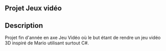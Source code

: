 ## Projet Jeux vidéo

## Description
Projet fin d'année en axe Jeu Vidéo où le but étant de rendre un jeu vidéo 3D inspiré de Mario utilisant surtout C#.

